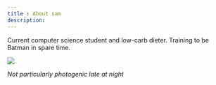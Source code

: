 ```yaml
---
title : About sam
description:
---
```


Current computer science student and low-carb dieter. Training to be Batman in spare time. 

<img src="{{urls.media}}/notsly.jpg">






*Not particularly photogenic late at night*